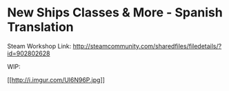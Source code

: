 New Ships Classes & More - Spanish Translation
==============================================

Steam Workshop Link: http://steamcommunity.com/sharedfiles/filedetails/?id=902802628

WIP:

[[http://i.imgur.com/Ul6N96P.jpg]]